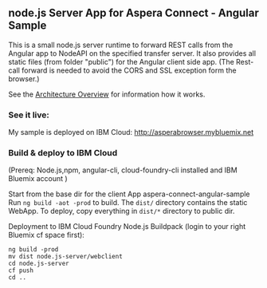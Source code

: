 ## node.js Server App for Aspera Connect -  Angular Sample 

This is a small node.js server runtime to forward REST calls from the Angular app to NodeAPI on the specified transfer server.
It also provides all static files (from folder "public") for the Angular client side app. 
(The Rest-call forward is needed to avoid the CORS and SSL exception form the browser.)

See the [Architecture Overview](../Architecture.md) for information how it works. 

### See it live:
My sample is deployed on IBM Cloud:
http://asperabrowser.mybluemix.net

### Build & deploy to IBM Cloud
(Prereq:  Node.js,npm, angular-cli, cloud-foundry-cli installed and IBM Bluemix account )

Start from the base dir for the client App aspera-connect-angular-sample  
Run `ng build -aot -prod` to build.  The `dist/` directory contains the static WebApp. 
To deploy, copy everything in `dist/*` directory to public dir.

Deployment to IBM Cloud Foundry Node.js Buildpack (login to your right Bluemix cf space first):   
```
ng build -prod
mv dist node.js-server/webclient 
cd node.js-server
cf push 
cd ..
``` 
